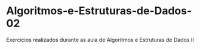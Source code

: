 # Algoritmos-e-Estruturas-de-Dados-02
Exercícios realizados durante as aula de Algoritmos e Estruturas de Dados II
